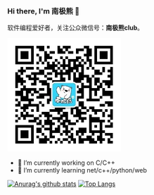### Hi there, I'm 南极熊 👋

软件编程爱好者，关注公众微信号：**南极熊club**。

 ![二维码](https://github.com/southbear-club/articles/blob/master/pic/qrcode_for_gh_2bfca46cb40f_258.jpg)

- 🔭 I’m currently working on C/C++
- 🌱 I’m currently learning net/c++/python/web

<!--
- 👯 I’m looking to collaborate on ...
- 🤔 I’m looking for help with ...
- 💬 Ask me about ...
- 📫 How to reach me: ...
- 😄 Pronouns: ...
- ⚡ Fun fact: ...
-->

[![Anurag's github stats](https://github-readme-stats.vercel.app/api?username=southbear-club&count_private=true&show_icons=true&theme=radical&show_owner=true)](https://github.com/anuraghazra/github-readme-stats)
[![Top Langs](https://github-readme-stats.vercel.app/api/top-langs/?username=southbear-club)](https://github.com/anuraghazra/github-readme-stats)
